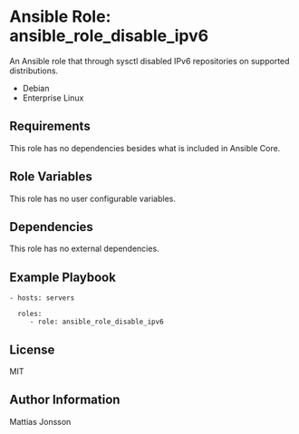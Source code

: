 Ansible Role: ansible_role_disable_ipv6
=========

An Ansible role that through sysctl disabled IPv6 repositories on supported distributions.

<ul>
<li>Debian
<li>Enterprise Linux
</ul>

Requirements
------------

This role has no dependencies besides what is included in Ansible Core.

Role Variables
--------------

This role has no user configurable variables.


Dependencies
------------

This role has no external dependencies.

Example Playbook
----------------

    - hosts: servers

      roles:
         - role: ansible_role_disable_ipv6

License
-------

MIT

Author Information
------------------

Mattias Jonsson
